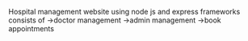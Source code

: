 Hospital management website using node js and express frameworks
consists of
->doctor management
->admin management
->book appointments
